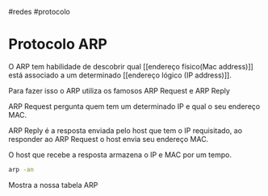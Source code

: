 #redes #protocolo 

# Protocolo ARP

O ARP tem habilidade de descobrir qual [[endereço físico(Mac address)]] está associado a um determinado [[endereço lógico (IP address)]].

Para fazer isso o ARP utiliza os famosos ARP Request e ARP Reply

ARP Request pergunta quem tem um determinado IP e qual o seu endereço MAC.

ARP Reply é a resposta enviada pelo host que tem o IP requisitado, ao responder ao ARP Request o host envia seu endereço MAC.

O host que recebe a resposta armazena o IP e MAC por um tempo.

```sh
arp -an
```

Mostra a nossa tabela ARP